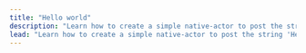 ```yaml
---
title: "Hello world"
description: "Learn how to create a simple native-actor to post the string 'Hello world' to the FVM, and have it return the same string. Use this guide to get a simple understanding of the FVM and how it works."
lead: "Learn how to create a simple native-actor to post the string 'Hello world' to the FVM, and have it return the same string. Use this guide to get a simple understanding of the FVM and how it works."
---
```



